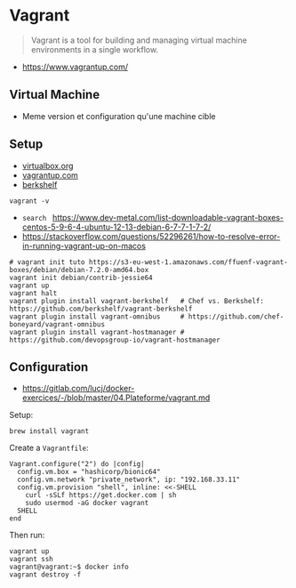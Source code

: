 # Vagrant

> Vagrant is a tool for building and managing virtual machine environments in a single workflow.

- https://www.vagrantup.com/

## Virtual Machine

- Meme version et configuration qu'une machine cible

## Setup

- [virtualbox.org](https://www.virtualbox.org/wiki/Downloads)
- [vagrantup.com](https://www.vagrantup.com/downloads)
- [berkshelf](https://docs.chef.io/workstation/berkshelf/)

```shell
vagrant -v
```

- `search ` https://www.dev-metal.com/list-downloadable-vagrant-boxes-centos-5-9-6-4-ubuntu-12-13-debian-6-7-7-1-7-2/
- https://stackoverflow.com/questions/52296261/how-to-resolve-error-in-running-vagrant-up-on-macos

```shell
# vagrant init tuto https://s3-eu-west-1.amazonaws.com/ffuenf-vagrant-boxes/debian/debian-7.2.0-amd64.box
vagrant init debian/contrib-jessie64
vagrant up
vagrant halt
vagrant plugin install vagrant-berkshelf   # Chef vs. Berkshelf: https://github.com/berkshelf/vagrant-berkshelf
vagrant plugin install vagrant-omnibus     # https://github.com/chef-boneyard/vagrant-omnibus 
vagrant plugin install vagrant-hostmanager # https://github.com/devopsgroup-io/vagrant-hostmanager 
```


## Configuration

- https://gitlab.com/lucj/docker-exercices/-/blob/master/04.Plateforme/vagrant.md

Setup:
```shell
brew install vagrant
```

Create a `Vagrantfile`:
```
Vagrant.configure("2") do |config|
  config.vm.box = "hashicorp/bionic64"
  config.vm.network "private_network", ip: "192.168.33.11"
  config.vm.provision "shell", inline: <<-SHELL
    curl -sSLf https://get.docker.com | sh
    sudo usermod -aG docker vagrant
  SHELL
end
```

Then run:

```shell
vagrant up
vagrant ssh
vagrant@vagrant:~$ docker info
vagrant destroy -f
```
